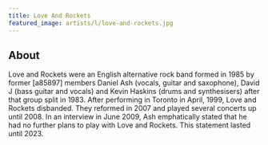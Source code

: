 ```yaml
---
title: Love And Rockets
featured_image: artists/l/love-and-rockets.jpg
---
```

## About

Love and Rockets were an English alternative rock band formed in 1985 by former [a85897] members Daniel Ash (vocals, guitar and saxophone), David J (bass guitar and vocals) and Kevin Haskins (drums and synthesisers) after that group split in 1983. After performing in Toronto in April, 1999, Love and Rockets disbanded. They reformed in 2007 and played several concerts up until 2008. In an interview in June 2009, Ash emphatically stated that he had no further plans to play with Love and Rockets. This statement lasted until 2023.
